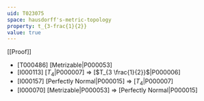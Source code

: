 ```yaml
---
uid: T023075
space: hausdorff's-metric-topology
property: t_{3-frac{1}{2}}
value: true
---
```

[[Proof]]

* [T000486] [Metrizable|P000053]
* [I000113] [$T_4$|P000007] => [$T_{3 \frac{1}{2}}$|P000006]
* [I000157] [Perfectly Normal|P000015] => [$T_4$|P000007]
* [I000070] [Metrizable|P000053] => [Perfectly Normal|P000015]

